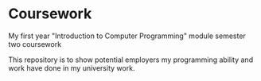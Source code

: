 # Coursework
My first year "Introduction to Computer Programming" module semester two coursework

This repository is to show potential employers my programming ability and work have done in my university work.
